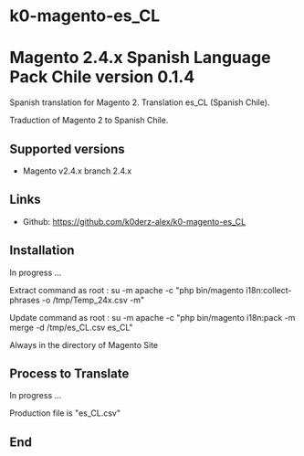 # k0-magento-es_CL
# Magento 2.4.x Spanish Language Pack Chile version 0.1.4

Spanish translation for Magento 2. Translation es_CL (Spanish Chile).

Traduction of Magento 2 to Spanish Chile.

## Supported versions
* Magento v2.4.x branch 2.4.x

## Links
* Github: https://github.com/k0derz-alex/k0-magento-es_CL

## Installation
In progress ...

Extract command as root :
su -m apache -c "php bin/magento i18n:collect-phrases -o /tmp/Temp_24x.csv -m" 

Update command as root :
su -m apache -c "php bin/magento i18n:pack -m merge -d /tmp/es_CL.csv es_CL"

Always in the directory of Magento Site

## Process to Translate
In progress ...

Production file is "es_CL.csv"
## End

